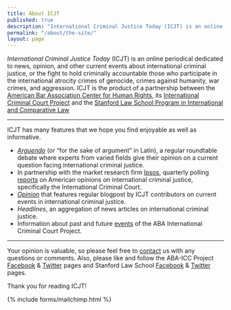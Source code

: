 ```yaml
---
title: About ICJT
published: true
description: "International Criminal Justice Today (ICJT) is an online periodical dedicated to news, opinion, and other current events about international criminal justice."
permalink: "/about/the-site/"
layout: page
---
```

_International Criminal Justice Today_ (ICJT) is an online periodical dedicated to news, opinion, and other current events about international criminal justice, or the fight to hold criminally accountable those who participate in the international atrocity crimes of genocide, crimes against humanity, war crimes, and aggression. ICJT is the product of a partnership between the [American Bar Association Center for Human Rights](http://www.americanbar.org/groups/human_rights.html), its [International Criminal Court Project](http://www.aba-icc.org) and the [Stanford Law School Program in International and Comparative Law](https://www.law.stanford.edu/areas-of-interest/international-and-comparative-law)

* * *

ICJT has many features that we hope you find enjoyable as well as informative.

*   [_Arguendo_](http://www.international-criminal-justice-today.org/arguendo/) (or “for the sake of argument” in Latin), a regular roundtable debate where experts from varied fields give their opinion on a current question facing international criminal justice.
*   In partnership with the market research firm [Ipsos](http://www.ipsos-na.com/), quarterly polling [reports](http://www.international-criminal-justice-today.org/ipsos-polling-data/) on American opinions on international criminal justice, specifically the International Criminal Court.
*   [_Opinion_](http://www.international-criminal-justice-today.org/opinion/) that features regular blogpost by ICJT contributors on current events in international criminal justice.
*   _Headlines_, an aggregation of news articles on international criminal justice.
*   Information about past and future [events](http://www.international-criminal-justice-today.org/events/) of the ABA International Criminal Court Project.

* * *

Your opinion is valuable, so please feel free to [contact](http://www.aba-icc.org/the-aba-icc-project/contact/) us with any questions or comments. Also, please like and follow the ABA-ICC Project [Facebook](http://facebook.com/ABAICCProject) & [Twitter](http://twitter.com/ABAICCProject) pages and Stanford Law School [Facebook](https://www.facebook.com/StanfordLawSchool) & [Twitter](https://twitter.com/stanfordlaw) pages.

Thank you for reading ICJT!

{% include forms/mailchimp.html %}
